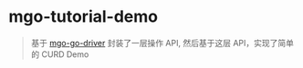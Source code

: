mgo-tutorial-demo
=================

> 基于 [mgo-go-driver][#1] 封装了一层操作 API, 然后基于这层 API，实现了简单的 CURD Demo

[#1]:https://github.com/mongodb/mongo-go-driver

